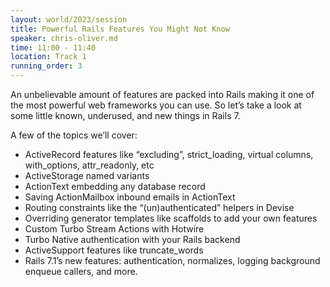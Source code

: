 ```yaml
---
layout: world/2023/session
title: Powerful Rails Features You Might Not Know
speaker: chris-oliver.md
time: 11:00 - 11:40
location: Track 1
running_order: 3
---
```


An unbelievable amount of features are packed into Rails making it one of the most powerful web frameworks you can use. So let’s take a look at some little known, underused, and new things in Rails 7.

A few of the topics we’ll cover:

- ActiveRecord features like “excluding”, strict_loading, virtual columns, with_options, attr_readonly, etc
- ActiveStorage named variants
- ActionText embedding any database record
- Saving ActionMailbox inbound emails in ActionText
- Routing constraints like the “(un)authenticated” helpers in Devise
- Overriding generator templates like scaffolds to add your own features
- Custom Turbo Stream Actions with Hotwire
- Turbo Native authentication with your Rails backend
- ActiveSupport features like truncate_words
- Rails 7.1’s new features: authentication, normalizes, logging background enqueue callers, and more.
